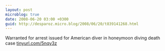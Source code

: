 ```yaml
---
layout: post
microblog: true
date: 2008-06-20 03:00 +0300
guid: http://desparoz.micro.blog/2008/06/20/t839141268.html
---
```

Warranted for arrest issued for American diver in honeymoon diving death case [tinyurl.com/5nqy3z](http://tinyurl.com/5nqy3z)
